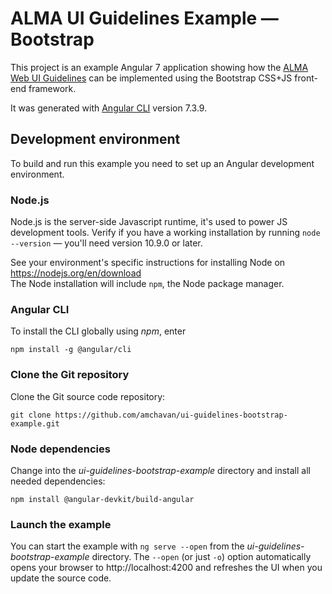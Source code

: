 # ALMA UI Guidelines Example — Bootstrap

This project is an example Angular 7 application showing how the 
[ALMA Web UI Guidelines](https://confluence.alma.cl/x/mwLoAQ) 
can be implemented using the Bootstrap CSS+JS front-end framework.  

It was generated with 
[Angular CLI](https://github.com/angular/angular-cli)
version 7.3.9.

## Development environment

To build and run this example you need to set up an Angular 
development environment.

### Node.js

Node.js is the server-side Javascript runtime, it's used to power JS 
development tools. Verify if you have a working installation by running
`node --version` — you'll need version 10.9.0 or later.

See your environment's specific instructions for  installing Node 
on https://nodejs.org/en/download  
The Node installation will include `npm`, the Node package manager.

### Angular CLI

To install the CLI globally using _npm_, enter
```$sh
npm install -g @angular/cli
```

### Clone the Git repository

Clone the Git source code repository:
```$sh
git clone https://github.com/amchavan/ui-guidelines-bootstrap-example.git

```

### Node dependencies

Change into the _ui-guidelines-bootstrap-example_ directory and install all needed dependencies:
```$sh
npm install @angular-devkit/build-angular

```

### Launch the example 

You can start the example with `ng serve --open` from the _ui-guidelines-bootstrap-example_ 
directory.  The `--open` (or just `-o`) option automatically opens your browser to 
http://localhost:4200 and refreshes the UI when you update the source code.


